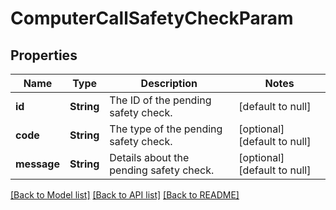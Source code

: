 # ComputerCallSafetyCheckParam
## Properties

| Name | Type | Description | Notes |
|------------ | ------------- | ------------- | -------------|
| **id** | **String** | The ID of the pending safety check. | [default to null] |
| **code** | **String** | The type of the pending safety check. | [optional] [default to null] |
| **message** | **String** | Details about the pending safety check. | [optional] [default to null] |

[[Back to Model list]](../README.md#documentation-for-models) [[Back to API list]](../README.md#documentation-for-api-endpoints) [[Back to README]](../README.md)

